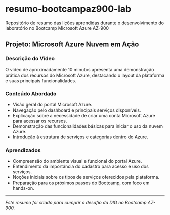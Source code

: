 # resumo-bootcampaz900-lab
Repositório de resumo das lições aprendidas durante  o desenvolvimento do laboratório no Bootcamp Microsoft Azure AZ-900

## Projeto: Microsoft Azure Nuvem em Ação

### Descrição do Vídeo
O vídeo de aproximadamente 10 minutos apresenta uma demonstração prática dos recursos do Microsoft Azure, destacando o layout da plataforma e suas principais funcionalidades.

### Conteúdo Abordado
- Visão geral do portal Microsoft Azure.
- Navegação pelo dashboard e principais serviços disponíveis.
- Explicação sobre a necessidade de criar uma conta Microsoft Azure para acessar os recursos.
- Demonstração das funcionalidades básicas para iniciar o uso da nuvem Azure.
- Introdução à estrutura de serviços e categorias dentro do Azure.

### Aprendizados
- Compreensão do ambiente visual e funcional do portal Azure.
- Entendimento da importância do cadastro para acesso e uso dos serviços.
- Noções iniciais sobre os tipos de serviços oferecidos pela plataforma.
- Preparação para os próximos passos do Bootcamp, com foco em hands-on.

---

*Este resumo foi criado para cumprir o desafio da DIO no Bootcamp AZ-900.*

